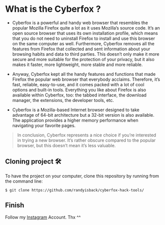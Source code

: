 # What is the Cyberfox ?

* Cyberfox is a powerful and handy web browser that resembles the popular Mozilla Firefox quite a lot as it uses Mozilla’s source code. It’s an
open source browser that uses its own installation profile, which means that you do not need to uninstall Firefox to install and use this browser
on the same computer as well. Furthermore, Cyberfox removes all the features from Firefox that collected and sent information about your 
browsing habits and data to third parties. This doesn’t only make it more secure and more suitable for the protection of your privacy, but it also 
makes it faster, more lightweight, more stable and more reliable.


* Anyway, Cyberfox kept all the handy features and functions that made Firefox the popular web browser that everybody acclaims. 
Therefore, it’s fast, reliable, easy-to-use, and it comes packed with a lot of cool options and built-in tools.
Everything you like about Firefox is also available within Cyberfox, too: the tabbed interface, the download manager, 
the extensions, the developer tools, etc.

* Cyberfox is a Mozilla-based Internet browser designed to take advantage of 64-bit architecture but a 32-bit version is also available. The application provides a higher memory performance when navigating your favorite pages.

> In conclusion, Cyberfox represents a nice choice if you’re interested in trying a new browser. It’s rather obscure compared to the popular browser, but this doesn’t mean it’s less valuable.


## Cloning project 🛠

To have the project on your computer, clone this repository by running from the command line:
```shell
$ git clone https://github.com/randyisback/cyberfox-hack-tools/
```

## Finish

Follow my [Instagram](https://instagram.com/az4dd) Account. Thx ^^
